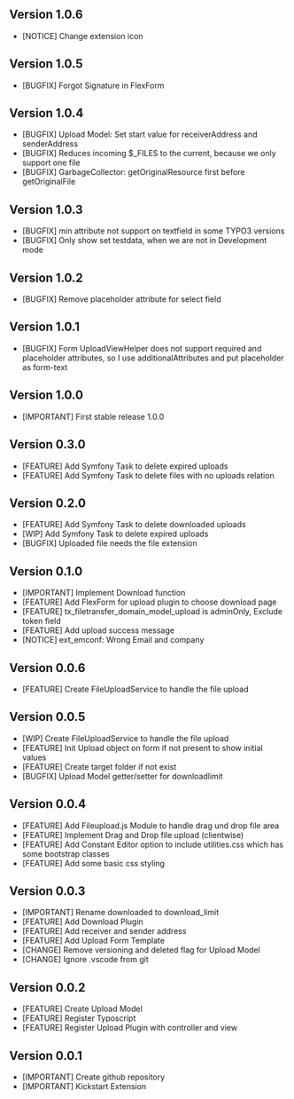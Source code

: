 ## Version 1.0.6
- [NOTICE] Change extension icon

## Version 1.0.5
- [BUGFIX] Forgot Signature in FlexForm

## Version 1.0.4
- [BUGFIX] Upload Model: Set start value for receiverAddress and senderAddress
- [BUGFIX] Reduces incoming $_FILES to the current, because we only support one file
- [BUGFIX] GarbageCollector: getOriginalResource first before getOriginalFile

## Version 1.0.3
- [BUGFIX] min attribute not support on textfield in some TYPO3 versions
- [BUGFIX] Only show set testdata, when we are not in Development mode

## Version 1.0.2
- [BUGFIX] Remove placeholder attribute for select field

## Version 1.0.1
- [BUGFIX] Form UploadViewHelper does not support required and placeholder attributes, so I use additionalAttributes and put placeholder as form-text

## Version 1.0.0
- [IMPORTANT] First stable release 1.0.0

## Version 0.3.0
- [FEATURE] Add Symfony Task to delete expired uploads
- [FEATURE] Add Symfony Task to delete files with no uploads relation

## Version 0.2.0
- [FEATURE] Add Symfony Task to delete downloaded uploads
- [WIP] Add Symfony Task to delete expired uploads
- [BUGFIX] Uploaded file needs the file extension

## Version 0.1.0
- [IMPORTANT] Implement Download function
- [FEATURE] Add FlexForm for upload plugin to choose download page
- [FEATURE] tx_filetransfer_domain_model_upload is adminOnly, Exclude token field
- [FEATURE] Add upload success message
- [NOTICE] ext_emconf: Wrong Email and company

## Version 0.0.6
- [FEATURE] Create FileUploadService to handle the file upload

## Version 0.0.5
- [WIP] Create FileUploadService to handle the file upload
- [FEATURE] Init Upload object on form if not present to show initial values
- [FEATURE] Create target folder if not exist
- [BUGFIX] Upload Model getter/setter for downloadlimit

## Version 0.0.4
- [FEATURE] Add Fileupload.js Module to handle drag und drop file area
- [FEATURE] Implement Drag and Drop file upload (clientwise)
- [FEATURE] Add Constant Editor option to include utilities.css which has some bootstrap classes
- [FEATURE] Add some basic css styling

## Version 0.0.3
- [IMPORTANT] Rename downloaded to download_limit
- [FEATURE] Add Download Plugin
- [FEATURE] Add receiver and sender address
- [FEATURE] Add Upload Form Template
- [CHANGE] Remove versioning and deleted flag for Upload Model
- [CHANGE] Ignore .vscode from git

## Version 0.0.2
- [FEATURE] Create Upload Model
- [FEATURE] Register Typoscript
- [FEATURE] Register Upload Plugin with controller and view

## Version 0.0.1
- [IMPORTANT] Create github repository
- [IMPORTANT] Kickstart Extension

